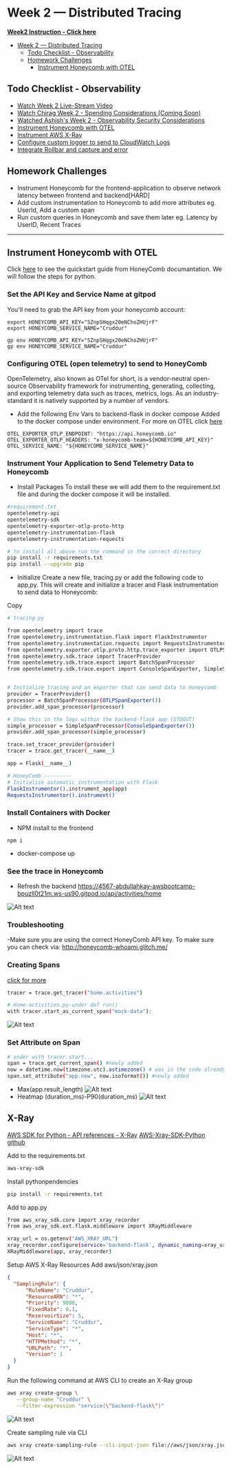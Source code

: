 # Week 2 — Distributed Tracing
[**Week2 Instruction - Click here**](https://github.com/omenking/aws-bootcamp-cruddur-2023/blob/week-2/journal/week2.md)

- [Week 2 — Distributed Tracing](#week-2--distributed-tracing)
  - [Todo Checklist - Observability](#todo-checklist---observability)
  - [Homework Challenges](#homework-challenges)
    - [Instrument Honeycomb with OTEL](#instrument-honeycomb-with-otel)


## Todo Checklist - Observability

- [Watch Week 2 Live-Stream Video](https://youtu.be/2GD9xCzRId4?list=PLBfufR7vyJJ7k25byhRXJldB5AiwgNnWv)
- [Watch Chirag Week 2 - Spending Considerations (Coming Soon)]()
- [Watched Ashish's Week 2 - Observability Security Considerations](https://youtu.be/bOf4ITxAcXc?list=PLBfufR7vyJJ7k25byhRXJldB5AiwgNnWv)
- [Instrument Honeycomb with OTEL](https://youtu.be/2GD9xCzRId4?list=PLBfufR7vyJJ7k25byhRXJldB5AiwgNnWv)
- [Instrument AWS X-Ray](https://youtu.be/n2DTsuBrD_A?list=PLBfufR7vyJJ7k25byhRXJldB5AiwgNnWv)
- [Configure custom logger to send to CloudWatch Logs](https://youtu.be/ipdFizZjOF4?list=PLBfufR7vyJJ7k25byhRXJldB5AiwgNnWv)
- [Integrate Rollbar and capture and error](https://youtu.be/xMBDAb5SEU4?list=PLBfufR7vyJJ7k25byhRXJldB5AiwgNnWv)
  

## Homework Challenges 

- Instrument Honeycomb for the frontend-application to observe network latency between frontend and backend[HARD]
- Add custom instrumentation to Honeycomb to add more attributes eg. UserId, Add a custom span
- Run custom queries in Honeycomb and save them later eg. Latency by UserID, Recent Traces


***
## Instrument Honeycomb with OTEL

Click [here](https://docs.honeycomb.io/quickstart/#step-3-instrument-your-application-to-send-telemetry-data-to-honeycomb) to see the quickstart guide from HoneyComb documantation. We will follow the steps for python.
### Set the API Key and Service Name at gitpod
You'll need to grab the API key from your honeycomb account:

```
export HONEYCOMB_API_KEY="SZnpSHqgx20eNChoZHUjrF"
export HONEYCOMB_SERVICE_NAME="Cruddur"

gp env HONEYCOMB_API_KEY="SZnpSHqgx20eNChoZHUjrF"
gp env HONEYCOMB_SERVICE_NAME="Cruddur"
```
### Configuring OTEL (open telemetry) to send to HoneyComb
OpenTelemetry, also known as OTel for short, is a vendor-neutral open-source Observability framework for instrumenting, generating, collecting, and exporting telemetry data such as traces, metrics, logs. As an industry-standard it is natively supported by a number of vendors.

- Add the following Env Vars to backend-flask in docker compose
Added to the docker compose under environment. For more on OTEL click [here](https://opentelemetry.io/docs/)
```
OTEL_EXPORTER_OTLP_ENDPOINT: "https://api.honeycomb.io"
OTEL_EXPORTER_OTLP_HEADERS: "x-honeycomb-team=${HONEYCOMB_API_KEY}"
OTEL_SERVICE_NAME: "${HONEYCOMB_SERVICE_NAME}"
```

### Instrument Your Application to Send Telemetry Data to Honeycomb

- Install Packages
To install these we will add them to the requirement.txt file and during the docker compose it will be installed.
```sh
#requirement.txt
opentelemetry-api
opentelemetry-sdk
opentelemetry-exporter-otlp-proto-http
opentelemetry-instrumentation-flask
opentelemetry-instrumentation-requests

# to install all above run the command in the correct directory
pip install -r requirements.txt
pip install --upgrade pip
```
- Initialize 
Create a new file, tracing.py or add the following code to app,py. This will create and initialize a tracer and Flask instrumentation to send data to Honeycomb:

Copy
```sh
# tracing.py

from opentelemetry import trace
from opentelemetry.instrumentation.flask import FlaskInstrumentor
from opentelemetry.instrumentation.requests import RequestsInstrumentor
from opentelemetry.exporter.otlp.proto.http.trace_exporter import OTLPSpanExporter
from opentelemetry.sdk.trace import TracerProvider
from opentelemetry.sdk.trace.export import BatchSpanProcessor
from opentelemetry.sdk.trace.export import ConsoleSpanExporter, SimpleSpanProcessor


# Initialize tracing and an exporter that can send data to Honeycomb
provider = TracerProvider()
processor = BatchSpanProcessor(OTLPSpanExporter())
provider.add_span_processor(processor)

# Show this in the logs within the backend-flask app (STDOUT)
simple_processor = SimpleSpanProcessor(ConsoleSpanExporter())
provider.add_span_processor(simple_processor)

trace.set_tracer_provider(provider)
tracer = trace.get_tracer(__name__)

app = Flask(__name__)

# HoneyComb ---------
# Initialize automatic instrumentation with Flask
FlaskInstrumentor().instrument_app(app)
RequestsInstrumentor().instrument()
```
### Install Containers with Docker

- NPM install to the frontend
```
npm i
```

- docker-compose up

### See the trace in Honeycomb
- Refresh the backend
https://4567-abdullahkay-awsbootcamp-bpuzll0t21m.ws-us90.gitpod.io/api/activities/home

![Alt text](../_docs/assets/Honeycomb%20Spans.png)

### Troubleshooting
-Make sure you are using the correct HoneyComb API key. To make sure you can check via:
http://honeycomb-whoami.glitch.me/


### Creating Spans 
[click for more](https://docs.honeycomb.io/getting-data-in/opentelemetry/python/)

```sh
tracer = trace.get_tracer("home.activities")

# Home-activities.py-under def run()
with tracer.start_as_current_span("mock-data"):

```
![Alt text](../_docs/assets/Honeycomb%20Spans%202.png)

### Set Attribute on Span

```sh
# under with tracer.start...
span = trace.get_current_span() #newly added
now = datetime.now(timezone.utc).astimezone() # was in the code already
span.set_attribute("app.now", now.isoformat()) #newly added
```
- Max(app.result_length)
![Alt text](../_docs/assets/Honeycomb%20query.png)
- Heatmap (duration_ms)-P90(duration_ms)
![Alt text](../_docs/assets/Honeycomb%20query%202.png)


## X-Ray

[AWS SDK for Python - API references - X-Ray](https://boto3.amazonaws.com/v1/documentation/api/latest/reference/services/xray.html)
[AWS-Xray-SDK-Python github](https://github.com/aws/aws-xray-sdk-python)

Add to the requirements.txt
```sh
aws-xray-sdk
```
Install pythonpendencies
```sh
pip install -r requirements.txt
```
Add to app.py
```sh
from aws_xray_sdk.core import xray_recorder
from aws_xray_sdk.ext.flask.middleware import XRayMiddleware

xray_url = os.getenv("AWS_XRAY_URL")
xray_recorder.configure(service='backend-flask', dynamic_naming=xray_url)
XRayMiddleware(app, xray_recorder)
```

Setup AWS X-Ray Resources
Add aws/json/xray.json
```json
{
  "SamplingRule": {
      "RuleName": "Cruddur",
      "ResourceARN": "*",
      "Priority": 9000,
      "FixedRate": 0.1,
      "ReservoirSize": 5,
      "ServiceName": "Cruddur",
      "ServiceType": "*",
      "Host": "*",
      "HTTPMethod": "*",
      "URLPath": "*",
      "Version": 1
  }
}
```
Run the following command at AWS CLI to create an X-Ray group
```sh
aws xray create-group \
   --group-name "Cruddur" \
   --filter-expression "service(\"backend-flask\")"
```
![Alt text](../_docs/assets/AWS%20X-Ray%20Group%20-%20Console.png)

Create sampling rule via CLI
```sh
aws xray create-sampling-rule --cli-input-json file://aws/json/xray.json
```
![Alt text](../_docs/assets/AWS%20Xray%20Sampling%20Rule.png)


